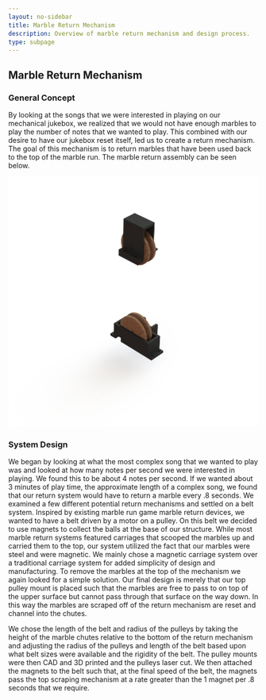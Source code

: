 ```yaml
---
layout: no-sidebar
title: Marble Return Mechanism
description: Overview of marble return mechanism and design process.
type: subpage
---
```

## Marble Return Mechanism

### General Concept
By looking at the songs that we were interested in playing on our mechanical jukebox, we realized that we would not have enough marbles to play the number of notes that we wanted to play. This combined with our desire to have our jukebox reset itself, led us to create a return mechanism. The goal of this mechanism is to return marbles that have been used back to the top of the marble run. The marble return assembly can be seen below.

<img class="img-large img-massive" src="images/MarbleReturn.png">


### System Design
We began by looking at what the most complex song that we wanted to play was and looked at how many notes per second we were interested in playing. We found this to be about 4 notes per second. If we wanted about 3 minutes of play time, the approximate length of a complex song, we found that our return system would have to return a marble every .8 seconds. We examined a few different potential return mechanisms and settled on a belt system. Inspired by existing marble run game marble return devices, we wanted to have a belt driven by a motor on a pulley. On this belt we decided to use magnets to collect the balls at the base of our structure. While most marble return systems featured carriages that scooped the marbles up and carried them to the top, our system utilized the fact that our marbles were steel and were magnetic. We mainly chose a magnetic carriage system over a traditional carriage system for added simplicity of design and manufacturing. To remove the marbles at the top of the mechanism we again looked for a simple solution. Our final design is merely that our top pulley mount is placed such that the marbles are free to pass to on top of the upper surface but cannot pass through that surface on the way down. In this way the marbles are scraped off of the return mechanism are reset and channel into the chutes.

We chose the length of the belt and radius of the pulleys by taking the height of the marble chutes relative to the bottom of the return mechanism and adjusting the radius of the pulleys and length of the belt based upon what belt sizes were available and the rigidity of the belt. The pulley mounts were then CAD and 3D printed and the pulleys laser cut. We then attached the magnets to the belt such that, at the final speed of the belt, the magnets pass the top scraping mechanism at a rate greater than the 1 magnet per .8 seconds that we require.
